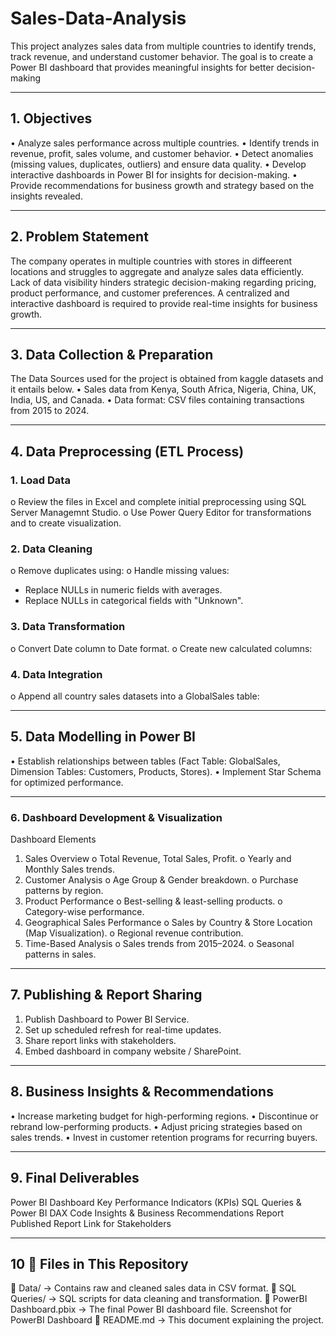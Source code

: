 # Sales-Data-Analysis
This project analyzes sales data from multiple countries to identify trends, track revenue, and understand customer behavior. The goal is to create a Power BI dashboard that provides meaningful insights for better decision-making
________________________________________
## 1. Objectives
•	Analyze sales performance across multiple countries.
•	Identify trends in revenue, profit, sales volume, and customer behavior.
•	Detect anomalies (missing values, duplicates, outliers) and ensure data quality.
•	Develop interactive dashboards in Power BI for insights for decision-making.
•	Provide recommendations for business growth and strategy based on the insights revealed.
________________________________________
## 2. Problem Statement
The company operates in multiple countries with stores in diffeerent locations and struggles to aggregate and analyze sales data efficiently. Lack of data visibility hinders strategic decision-making regarding pricing, product performance, and customer preferences. A centralized and interactive dashboard is required to provide real-time insights for business growth.
________________________________________
## 3. Data Collection & Preparation
The Data Sources used for the project is obtained from kaggle datasets and it entails below.
•	Sales data from Kenya, South Africa, Nigeria, China, UK, India, US, and Canada.
•	Data format: CSV files containing transactions from 2015 to 2024.
________________________________________
## 4. Data Preprocessing (ETL Process)
### 1.	Load Data
o	Review the files in Excel and complete initial preprocessing using SQL Server Managemnt Studio.
o	Use Power Query Editor for transformations and to create visualization.
### 2.	Data Cleaning
o	Remove duplicates using:
o	Handle missing values:
- Replace NULLs in numeric fields with averages.
- Replace NULLs in categorical fields with "Unknown".
### 3.	Data Transformation
o	Convert Date column to Date format.
o	Create new calculated columns:

### 4.	Data Integration
o	Append all country sales datasets into a GlobalSales table:
________________________________________
 ## 5. Data Modelling in Power BI
•	Establish relationships between tables (Fact Table: GlobalSales, Dimension Tables: Customers, Products, Stores).
•	Implement Star Schema for optimized performance.
________________________________________
### 6. Dashboard Development & Visualization
Dashboard Elements
1.	Sales Overview
o	Total Revenue, Total Sales, Profit.
o	Yearly and Monthly Sales trends.
2.	Customer Analysis
o	Age Group & Gender breakdown.
o	Purchase patterns by region.
3.	Product Performance
o	Best-selling & least-selling products.
o	Category-wise performance.
4.	Geographical Sales Performance
o	Sales by Country & Store Location (Map Visualization).
o	Regional revenue contribution.
5.	Time-Based Analysis
o	Sales trends from 2015–2024.
o	Seasonal patterns in sales.
________________________________________
## 7. Publishing & Report Sharing
1.	Publish Dashboard to Power BI Service.
2.	Set up scheduled refresh for real-time updates.
3.	Share report links with stakeholders.
4.	Embed dashboard in company website / SharePoint.
________________________________________
 ## 8. Business Insights & Recommendations
•	Increase marketing budget for high-performing regions.
•	 Discontinue or rebrand low-performing products.
•	Adjust pricing strategies based on sales trends.
•	Invest in customer retention programs for recurring buyers.
________________________________________
## 9. Final Deliverables
Power BI Dashboard
Key Performance Indicators (KPIs)
SQL Queries & Power BI DAX Code
Insights & Business Recommendations Report
Published Report Link for Stakeholders
________________________________________
## 10 📂 Files in This Repository
📁 Data/ → Contains raw and cleaned sales data in CSV format.
📁 SQL Queries/ → SQL scripts for data cleaning and transformation.
📁 PowerBI Dashboard.pbix → The final Power BI dashboard file.
Screenshot for PowerBI Dashboard
📄 README.md → This document explaining the project.

